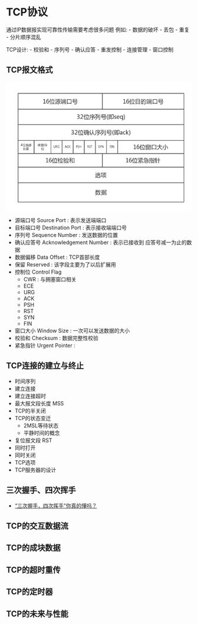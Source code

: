 # TCP协议

通过IP数据报实现可靠性传输需要考虑很多问题
例如:
    - 数据的破坏
    - 丢包
    - 重复
    - 分片顺序混乱

TCP设计:
    - 校验和
    - 序列号
    - 确认应答
    - 重发控制
    - 连接管理
    - 窗口控制


## TCP报文格式

![](./_image/2018-03-26-22-30-08.png)

- 源端口号 Source Port : 表示发送端端口
- 目标端口号 Destination Port : 表示接收端端口号
- 序列号 Sequence Number : 发送数据的位置
- 确认应答号 Acknowledgement Number : 表示已接收到 应答号减一为止的数据
- 数据偏移 Data Offset : TCP首部长度
- 保留 Reserved : 该字段主要为了以后扩展用
- 控制位 Control Flag
    - CWR : 与拥塞窗口相关
    - ECE
    - URG
    - ACK
    - PSH
    - RST
    - SYN
    - FIN
- 窗口大小 Window Size : 一次可以发送数据的大小
- 校验和 Checksum : 数据完整性校验
- 紧急指针 Urgent Pointer :



## TCP连接的建立与终止

- 时间序列
- 建立连接
- 建立连接超时
- 最大报文段长度 MSS
- TCP的半关闭
- TCP的状态变迁
    - 2MSL等待状态
    - 平静时间的概念
- 复位报文段 RST
- 同时打开
- 同时关闭
- TCP选项
- TCP服务器的设计


## 三次握手、四次挥手

- [“三次握手，四次挥手”你真的懂吗？](https://www.cnblogs.com/qcrao-2018/p/10182185.html)


## TCP的交互数据流

## TCP的成块数据

## TCP的超时重传

## TCP的定时器

## TCP的未来与性能
